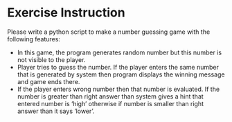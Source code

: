 # Exercise Instruction
Please write a python script to make a number guessing game with the following features:

* In this game, the program generates random number but this number is not visible to the player.
* Player tries to guess the number. If the player enters the same number that is generated by system then program displays the winning message and game ends there.
* If the player enters wrong number then that number is evaluated. If the number is greater than right answer than system gives a hint that entered number is ‘high’ otherwise if number is smaller than right answer than it says ‘lower’.